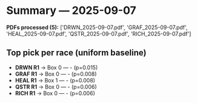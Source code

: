 # Summary — 2025-09-07

**PDFs processed (5):** ['DRWN_2025-09-07.pdf', 'GRAF_2025-09-07.pdf', 'HEAL_2025-09-07.pdf', 'QSTR_2025-09-07.pdf', 'RICH_2025-09-07.pdf']

## Top pick per race (uniform baseline)

- **DRWN R1** → Box 0 — -  (p=0.015)
- **GRAF R1** → Box 0 — -  (p=0.008)
- **HEAL R1** → Box 1 — -  (p=0.008)
- **QSTR R1** → Box 0 — -  (p=0.006)
- **RICH R1** → Box 0 — -  (p=0.006)
